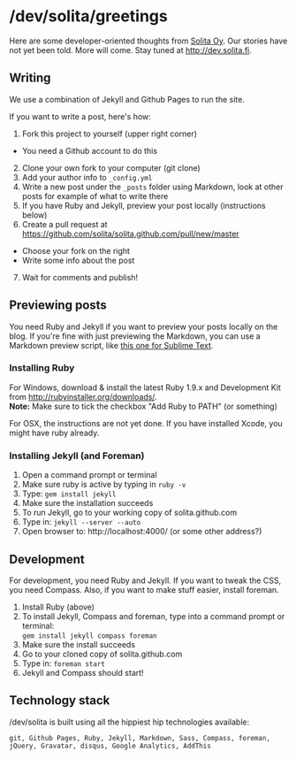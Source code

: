 # /dev/solita/greetings

Here are some developer-oriented thoughts from [Solita Oy](http://www.solita.fi/). Our stories have not yet been told. More will come. Stay tuned at <http://dev.solita.fi>.

## Writing

We use a combination of Jekyll and Github Pages to run the site.

If you want to write a post, here's how:

1. Fork this project to yourself (upper right corner)
  - You need a Github account to do this
2. Clone your own fork to your computer (git clone)
3. Add your author info to `_config.yml`
4. Write a new post under the `_posts` folder using Markdown, look at other posts for example of what to write there
5. If you have Ruby and Jekyll, preview your post locally (instructions below)
6. Create a pull request at https://github.com/solita/solita.github.com/pull/new/master
  - Choose your fork on the right
  - Write some info about the post
7. Wait for comments and publish!


## Previewing posts

You need Ruby and Jekyll if you want to preview your posts locally on the blog. If you're fine with just previewing the Markdown, you can use a Markdown preview script, like [this one for Sublime Text](https://github.com/revolunet/sublimetext-markdown-preview).

### Installing Ruby

For Windows, download & install the latest Ruby 1.9.x and Development Kit from http://rubyinstaller.org/downloads/.  
**Note:** Make sure to tick the checkbox "Add Ruby to PATH" (or something)

For OSX, the instructions are not yet done. If you have installed Xcode, you might have ruby already.

### Installing Jekyll (and Foreman)

1. Open a command prompt or terminal
2. Make sure ruby is active by typing in `ruby -v`
3. Type: `gem install jekyll`
4. Make sure the installation succeeds
5. To run Jekyll, go to your working copy of solita.github.com
6. Type in: `jekyll --server --auto`
7. Open browser to: http://localhost:4000/ (or some other address?)


## Development

For development, you need Ruby and Jekyll. If you want to tweak the CSS, you need Compass. Also, if you want to make stuff easier, install foreman.

1. Install Ruby (above)
2. To install Jekyll, Compass and foreman, type into a command prompt or terminal:  
`gem install jekyll compass foreman`
3. Make sure the install succeeds
4. Go to your cloned copy of solita.github.com
5. Type in: `foreman start`
6. Jekyll and Compass should start!

## Technology stack

/dev/solita is built using all the hippiest hip technologies available:

    git, Github Pages, Ruby, Jekyll, Markdown, Sass, Compass, foreman, jQuery, Gravatar, disqus, Google Analytics, AddThis
